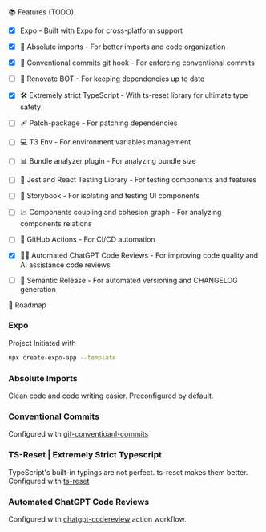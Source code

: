 📚 Features (TODO)

- [X] Expo - Built with Expo for cross-platform support
- [X] 🎯 Absolute imports - For better imports and code organization
- [X] 📝 Conventional commits git hook - For enforcing conventional commits
- [ ] 🤖 Renovate BOT - For keeping dependencies up to date
- [X] 🛠️ Extremely strict TypeScript - With ts-reset library for ultimate type safety
- [ ] 🩹 Patch-package - For patching dependencies
- [ ] 💻 T3 Env - For environment variables management
- [ ] 📊 Bundle analyzer plugin - For analyzing bundle size
- [ ] 🧪 Jest and React Testing Library - For testing components and features
- [ ] 📕 Storybook - For isolating and testing UI components
- [ ] 📈 Components coupling and cohesion graph - For analyzing components relations
- [ ] 🚀 GitHub Actions - For CI/CD automation
- [X] 🤖🧠 Automated ChatGPT Code Reviews - For improving code quality and AI assistance code reviews
- [ ] 🚢 Semantic Release - For automated versioning and CHANGELOG generation


🚦 Roadmap

### Expo
Project Initiated with
```sh
npx create-expo-app --template
```

### Absolute Imports
Clean code and code writing easier.
Preconfigured by default.

### Conventional Commits
Configured with [git-conventioanl-commits](https://github.com/qoomon/git-conventional-commits)

### TS-Reset | Extremely Strict Typescript
TypeScript's built-in typings are not perfect. ts-reset makes them better.
Configured with [ts-reset](https://github.com/total-typescript/ts-reset)

### Automated ChatGPT Code Reviews
Configured with [chatgpt-codereview](https://github.com/anc95/ChatGPT-CodeReview) action workflow.

